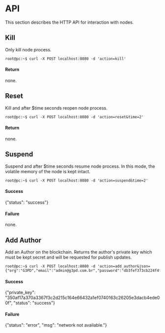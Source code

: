 # API

This section describes the HTTP API for interaction with nodes.

## Kill
Only kill node process.

```console
root@pc:~$ curl -X POST localhost:8080 -d 'action=kill'
```
#### Return
none.

## Reset
Kill and after $time seconds reopen node process.

```console
root@pc:~$ curl -X POST localhost:8080 -d 'action=reset&time=2'
```
#### Return
none.

## Suspend
Suspend and after $time seconds resume node process. In this mode, the volatile memory of the node is kept intact.

```console
root@pc:~$ curl -X POST localhost:8080 -d 'action=suspend&time=2'
```
#### Success
{"status": "success"}
#### Failure
none.

## Add Author
Add an Author on the blockchain. Returns the author's private key which must be kept secret and will be requested for publish updates.

```console
root@pc:~$ curl -X POST localhost:8080 -d 'action=add_author&json={"org":"G3PD","email":"admin@g3pd.com.br","password":"db3fef373cb224f4f66da38e4001401af969c629171f4f7fbdeb457fe4a94001"}'
```

#### Success
{"private_key": "350af17a370a3367f3c2d215c164e66432a1ef0740163c26205e3dacb4ede00f", "status": "success"}
#### Failure
{"status": "error", "msg": "network not available."}
